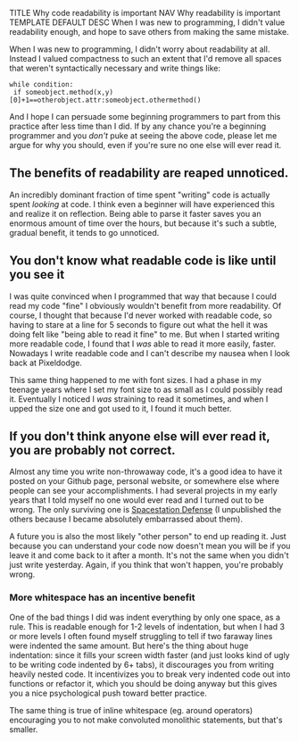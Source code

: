TITLE Why code readability is important
NAV Why readability is important
TEMPLATE DEFAULT
DESC When I was new to programming, I didn't value readability enough, and hope to save others from making the same mistake.

When I was new to programming, I didn't worry about readability at all. Instead I valued compactness to such an extent that I'd remove all spaces that weren't syntactically necessary and write things like:
```
while condition:
 if someobject.method(x,y)[0]+1==otherobject.attr:someobject.othermethod()
```
And I hope I can persuade some beginning programmers to part from this practice after less time than I did. If by any chance you're a beginning programmer and you *don't* puke at seeing the above code, please let me argue for why you should, even if you're sure no one else will ever read it.

## The benefits of readability are reaped unnoticed.

An incredibly dominant fraction of time spent "writing" code is actually spent *looking* at code. I think even a beginner will have experienced this and realize it on reflection. Being able to parse it faster saves you an enormous amount of time over the hours, but because it's such a subtle, gradual benefit, it tends to go unnoticed.

## You don't know what readable code is like until you see it

I was quite convinced when I programmed that way that because I could read my code "fine" I obviously wouldn't benefit from more readability. Of course, I thought that because I'd never worked with readable code, so having to stare at a line for 5 seconds to figure out what the hell it was doing felt like "being able to read it fine" to me. But when I started writing more readable code, I found that I *was* able to read it more easily, faster. Nowadays I write readable code and I can't describe my nausea when I look back at Pixeldodge.

This same thing happened to me with font sizes. I had a phase in my teenage years where I set my font size to as small as I could possibly read it. Eventually I noticed I *was* straining to read it sometimes, and when I upped the size one and got used to it, I found it much better.

## If you don't think anyone else will ever read it, you are probably not correct.

Almost any time you write non-throwaway code, it's a good idea to have it posted on your Github page, personal website, or somewhere else where people can see your accomplishments. I had several projects in my early years that I told myself no one would ever read and I turned out to be wrong. The only surviving one is [Spacestation Defense](https://github.com/yujiri8/spacestation-defense) (I unpublished the others because I became absolutely embarrassed about them).

A future you is also the most likely "other person" to end up reading it. Just because you can understand your code now doesn't mean you will be if you leave it and come back to it after a month. It's not the same when you didn't just write yesterday. Again, if you think that won't happen, you're probably wrong.

### More whitespace has an incentive benefit

One of the bad things I did was indent everything by only one space, as a rule. This is readable enough for 1-2 levels of indentation, but when I had 3 or more levels I often found myself struggling to tell if two faraway lines were indented the same amount. But here's the thing about huge indentation: since it fills your screen width faster (and just looks kind of ugly to be writing code indented by 6+ tabs), it discourages you from writing heavily nested code. It incentivizes you to break very indented code out into functions or refactor it, which you should be doing anyway but this gives you a nice psychological push toward better practice.

The same thing is true of inline whitespace (eg. around operators) encouraging you to not make convoluted monolithic statements, but that's smaller.
